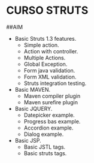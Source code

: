 # CURSO STRUTS
##AIM
* Basic Struts 1.3 features.
    * Simple action. 
    * Action with controller.
    * Multiple Actions.
    * Global Exception.
    * Form java validation.
    * Form XML validation.
    * Struts integration testing.
* Basic MAVEN.
    * Maven compiler plugin
    * Maven surefire plugin
* Basic JQUERY.
    * Datepicker example.
    * Progress bas example.
    * Accordion example.
    * Dialog example.
* Basic JSP.
    * Basic JSTL tags.
    * Basic struts tags.
